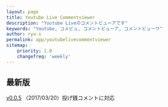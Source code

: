 ```yaml
---
layout: page
title: Youtube Live Commentviewer
description: "Youtube Liveのコメントビューアです"
keywords: "Youtube, コメビュ, コメントビューア, コメントビューワ"
author: ryu-s
permalink: app/youtubelivecommentviewer
sitemap:
    priority: 1.0
    changefreq: 'weekly'	
---
```


## 最新版
[v0.0.5](https://github.com/ryu-s/Upload/releases/download/yt_v0.0.5/YoutubeLiveCommentViewer_v0.0.5.zip) （2017/03/20）投げ銭コメントに対応  
